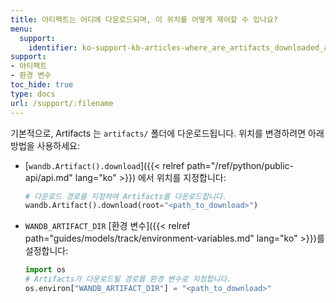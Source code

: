 ```yaml
---
title: 아티팩트는 어디에 다운로드되며, 이 위치를 어떻게 제어할 수 있나요?
menu:
  support:
    identifier: ko-support-kb-articles-where_are_artifacts_downloaded_and_how_can_i_control_that
support:
- 아티팩트
- 환경 변수
toc_hide: true
type: docs
url: /support/:filename
---
```


기본적으로, Artifacts 는 `artifacts/` 폴더에 다운로드됩니다. 위치를 변경하려면 아래 방법을 사용하세요:

- [`wandb.Artifact().download`]({{< relref path="/ref/python/public-api/api.md" lang="ko" >}}) 에서 위치를 지정합니다:

    ```python
    # 다운로드 경로를 지정하여 Artifacts를 다운로드합니다.
    wandb.Artifact().download(root="<path_to_download>")
    ```

- `WANDB_ARTIFACT_DIR` [환경 변수]({{< relref path="guides/models/track/environment-variables.md" lang="ko" >}})를 설정합니다:

    ```python
    import os
    # Artifacts가 다운로드될 경로를 환경 변수로 지정합니다.
    os.environ["WANDB_ARTIFACT_DIR"] = "<path_to_download>"
    ```